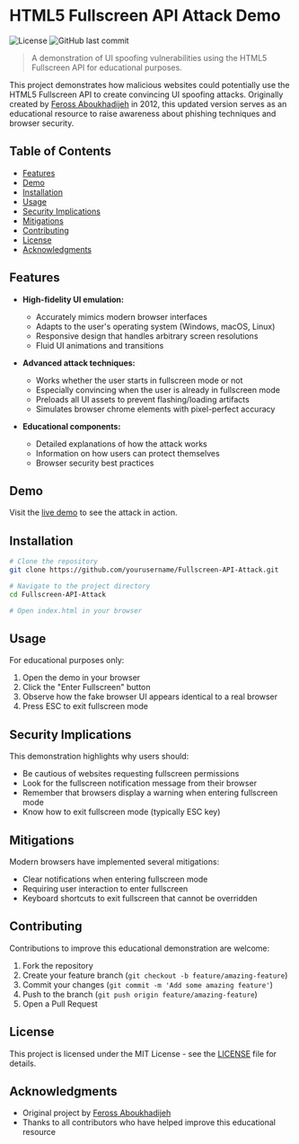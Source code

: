 # HTML5 Fullscreen API Attack Demo

![License](https://img.shields.io/badge/license-MIT-blue.svg)
![GitHub last commit](https://img.shields.io/github/last-commit/yourusername/Fullscreen-API-Attack)

> A demonstration of UI spoofing vulnerabilities using the HTML5 Fullscreen API for educational purposes.

This project demonstrates how malicious websites could potentially use the HTML5 Fullscreen API to create convincing UI spoofing attacks. Originally created by [Feross Aboukhadijeh](http://feross.org/html5-fullscreen-api-attack/) in 2012, this updated version serves as an educational resource to raise awareness about phishing techniques and browser security.

## Table of Contents

- [Features](#features)
- [Demo](#demo)
- [Installation](#installation)
- [Usage](#usage)
- [Security Implications](#security-implications)
- [Mitigations](#mitigations)
- [Contributing](#contributing)
- [License](#license)
- [Acknowledgments](#acknowledgments)

## Features

- **High-fidelity UI emulation:**
  - Accurately mimics modern browser interfaces
  - Adapts to the user's operating system (Windows, macOS, Linux)
  - Responsive design that handles arbitrary screen resolutions
  - Fluid UI animations and transitions

- **Advanced attack techniques:**
  - Works whether the user starts in fullscreen mode or not
  - Especially convincing when the user is already in fullscreen mode
  - Preloads all UI assets to prevent flashing/loading artifacts
  - Simulates browser chrome elements with pixel-perfect accuracy

- **Educational components:**
  - Detailed explanations of how the attack works
  - Information on how users can protect themselves
  - Browser security best practices

## Demo

Visit the [live demo](https://yourusername.github.io/Fullscreen-API-Attack/) to see the attack in action.

## Installation

```bash
# Clone the repository
git clone https://github.com/yourusername/Fullscreen-API-Attack.git

# Navigate to the project directory
cd Fullscreen-API-Attack

# Open index.html in your browser
```

## Usage

For educational purposes only:

1. Open the demo in your browser
2. Click the "Enter Fullscreen" button
3. Observe how the fake browser UI appears identical to a real browser
4. Press ESC to exit fullscreen mode

## Security Implications

This demonstration highlights why users should:

- Be cautious of websites requesting fullscreen permissions
- Look for the fullscreen notification message from their browser
- Remember that browsers display a warning when entering fullscreen mode
- Know how to exit fullscreen mode (typically ESC key)

## Mitigations

Modern browsers have implemented several mitigations:

- Clear notifications when entering fullscreen mode
- Requiring user interaction to enter fullscreen
- Keyboard shortcuts to exit fullscreen that cannot be overridden

## Contributing

Contributions to improve this educational demonstration are welcome:

1. Fork the repository
2. Create your feature branch (`git checkout -b feature/amazing-feature`)
3. Commit your changes (`git commit -m 'Add some amazing feature'`)
4. Push to the branch (`git push origin feature/amazing-feature`)
5. Open a Pull Request

## License

This project is licensed under the MIT License - see the [LICENSE](LICENSE) file for details.

## Acknowledgments

- Original project by [Feross Aboukhadijeh](http://feross.org)
- Thanks to all contributors who have helped improve this educational resource
